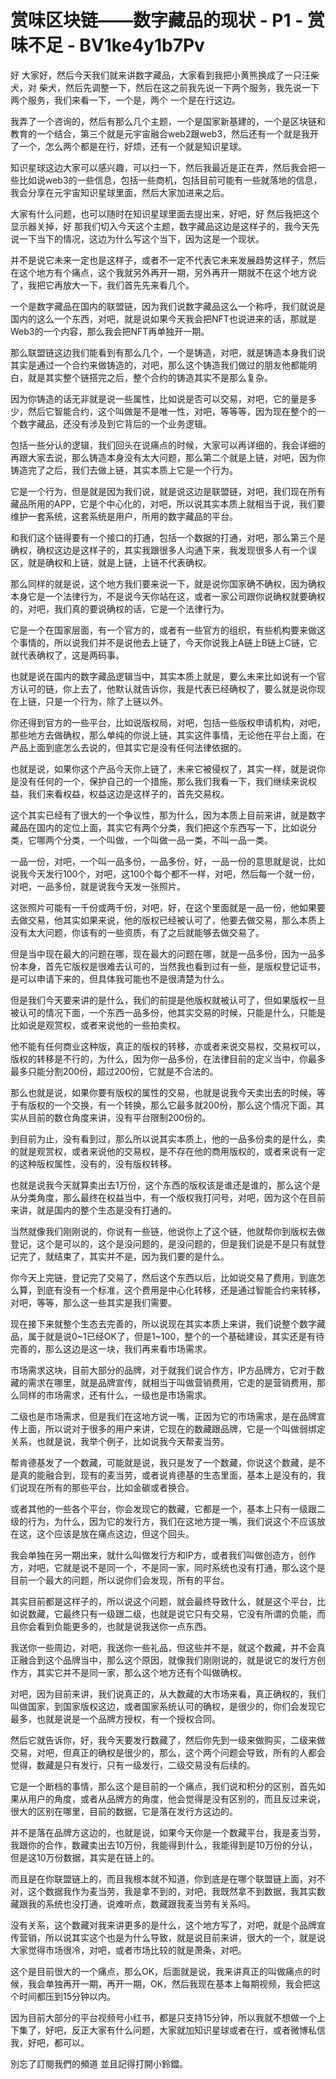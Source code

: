 # 赏味区块链——数字藏品的现状 - P1 - 赏味不足 - BV1ke4y1b7Pv

好 大家好，然后今天我们就来讲数字藏品，大家看到我把小黄熊换成了一只汪柴犬，对 柴犬，然后先调整一下，然后在这之前我先说一下两个服务，我先说一下两个服务，我们来看一下，一个是，两个 一个是在行这边。

我弄了一个咨询的，然后有那么几个主题，一个是国家新基建的，一个是区块链和教育的一个结合，第三个就是元宇宙融合web2跟web3，然后还有一个就是我开了一个，怎么两个都是在行，好烦，还有一个就是知识星球。

知识星球这边大家可以感兴趣，可以扫一下，然后我最近是正在弄，然后我会把一些比如说web3的一些信息，包括一些商机，包括目前可能有一些就落地的信息，我会分享在元宇宙知识星球里面，然后大家加进来之后。

大家有什么问题，也可以随时在知识星球里面去提出来，好吧，好 然后我把这个显示器关掉，好 那我们切入今天这个主题，数字藏品这边是这样子的，我今天先说一下当下的情况，这边为什么写这个当下，因为这是一个现状。

并不是说它未来一定也是这样子，或者不一定不代表它未来发展趋势这样子，然后在这个地方有个痛点，这个我就另外再开一期，另外再开一期就不在这个地方说了，我把它再放大一下，我们首先先来看几个。

一个是数字藏品在国内的联盟链，因为我们说数字藏品这么一个称呼，我们就说是国内的这么一个东西，对吧，就是说如果今天我会把NFT也说进来的话，那就是Web3的一个内容，那么我会把NFT再单独开一期。

那么联盟链这边我们能看到有那么几个，一个是铸造，对吧，就是铸造本身我们说其实是通过一个合约来做铸造的，对吧，那么这个铸造我们做过的朋友他都能明白，就是其实整个链搭完之后，整个合约的铸造其实不是那么复杂。

因为你铸造的话无非就是说一些属性，比如说是否可以交易，对吧，它的量是多少，然后它智能合约，这个叫做是不是唯一性，对吧，等等等，因为现在整个的一个数字藏品，还没有涉及到它背后的一个业务逻辑。

包括一些分认的逻辑，我们回头在说痛点的时候，大家可以再详细的，我会详细的再跟大家去说，那么铸造本身没有太大问题，那么第二个就是上链，对吧，因为你铸造完了之后，我们去做上链，其实本质上它是一个行为。

它是一个行为，但是就是因为我们说，就是说这边是联盟链，对吧，我们现在所有藏品所用的APP，它是个中心化的，对吧，所以说其实本质上就相当于说，我们要维护一套系统，这套系统是用户，所用的数字藏品的平台。

和我们这个链得要有一个接口的打通，包括一个数据的打通，对吧，那么第三个是确权，确权这边是这样子的，其实我跟很多人沟通下来，我发现很多人有一个误区，就是确权和上链，就是上链，上链不代表确权。

那么同样的就是说，这个地方我们要来说一下，就是说你国家确不确权，因为确权本身它是一个法律行为，不是说今天你站在这，或者一家公司跟你说确权就要确权的，对吧，我们真的要说确权的话，它是一个法律行为。

它是一个在国家层面，有一个官方的，或者有一些官方的组织，有些机构要来做这个事情的，所以说我们并不是说他去上链了，今天你说我上A链上B链上C链，它就代表确权了，这是两码事。

也就是说在国内的数字藏品逻辑当中，其实本质上就是，要么未来比如说有一个官方认可的链，你上去了，他默认就告诉你，我是代表已经确权了，要么就是说你现在上链，只是一个行为，除了上链以外。

你还得到官方的一些平台，比如说版权局，对吧，包括一些版权申请机构，对吧，那些地方去做确权，那么单纯的你说上链，其实这件事情，无论他在平台上面，在产品上面到底怎么去说的，但其实它是没有任何法律依据的。

也就是说，如果你这个产品今天你上链了，未来它被侵权了，其实一样，就是说你是没有任何的一个，保护自己的一个措施，那么我们我看一下，我们继续来说权益，我们来看权益，权益这边是这样子的，首先交易权。

这个其实已经有了很大的一个争议性，那为什么，因为本质上目前来讲，就是数字藏品在国内的定位上面，其实它有两个分类，我们把这个东西写一下，比如说分类，它哪两个分类，一个叫做，一个叫做一品一类，不叫一品一类。

一品一份，对吧，一个叫一品多份，一品多份，好，一品一份的意思就是说，比如说我今天发行100个，对吧，这100个每个都不一样，对吧，然后每一个就一份，对吧，一品多份，就是说我今天发一张照片。

这张照片可能有一千份或两千份，对吧，好，在这个里面就是一品一份，他如果要去做交易，他其实如果来说，他的版权已经被认可了，他要去做交易，那么本质上没有太大问题，你该有的一些资质，有了之后就能够去做交易了。

但是当中现在最大的问题在哪，现在最大的问题在哪，就是一品多份，因为一品多份本身，首先它版权是很难去认可的，当然我也看到过有一些，是版权登记证书，是可以申请下来的，但具体我可能也不是很清楚为什么。

但是我们今天要来讲的是什么，我们的前提是他版权就被认可了，但如果版权一旦被认可的情况下面，一个东西一品多份，他其实交易的时候，只能是什么，只能是比如说是观赏权，或者来说他的一些拍卖权。

他不能有任何商业这种版，真正的版权的转移，亦或者来说交易权，交易权可以，版权的转移是不行的，为什么，因为你一品多份，在法律目前的定义当中，你最多最多只能分割200份，超过200份，它就是不合法的。

那么也就是说，如果你要有版权的属性的交易，也就是说我今天卖出去的时候，等于有版权的一个交换，有一个转换，那么它最多就200份，那么这个情况下面，其实从目前的数仓角度来讲，没有平台限制200份的。

到目前为止，没有看到过，那么所以说其实本质上，他的一品多份卖的是什么，卖的就是观赏权，或者来说他的交易权，是不存在他的商用版权的，或者来说有一定的这种版权属性，没有的，没有版权转移。

也就是说我今天就算卖出去1万份，这个东西的版权该是谁还是谁的，那么这个是从分类角度，那么最终在权益当中，有一个版权我打问号，对吧，因为这个在目前来讲，就是国内的整个生态是没有打通的。

当然就像我们刚刚说的，你说有一些链，他说你上了这个链，他就帮你到版权去做登记，这个是可以的，这个是没问题的，是没问题的，但是我们说是不是只有就登记完了，就结束了，其实并不是，因为我们要的是什么。

你今天上完链，登记完了交易了，然后这个东西以后，比如说交易了费用，到底怎么算，到底有没有一个标准，这个费用是中心化转移，还是通过智能合约来转移，对吧，等等，那么这一些其实是我们需要。

现在接下来就整个生态去完善的，所以说现在其实本质上来讲，我们说整个数字藏品，属于就是说0~1已经OK了，但是1~100，整个的一个基础建设，其实还是有待完善的，那么这边是这一块，我们再来看市场需求。

市场需求这块，目前大部分的品牌，对于就我们说合作方，IP方品牌方，它对于数藏的需求在哪里，就是品牌宣传，就相当于叫做营销费用，它走的是营销费用，那么同样的市场需求，还有什么，一级也是市场需求。

二级也是市场需求，但是我们在这地方说一嘴，正因为它的市场需求，是在品牌宣传上面，所以说对于很多的用户来讲，它现在的数藏跟品牌，它是一个叫做弱绑定关系，也就是说，我举个例子，比如说我今天帮麦当劳。

帮肯德基发了一个数藏，可能就是说，我只是发了一个数藏，你说这个数藏，是不是真的能融合到，现有的麦当劳，或者说肯德基的生态里面，基本上是没有的，我们说现在所有的那些平台，比如金碳或者换合。

或者其他的一些各个平台，你会发现它的数藏，它都是一个，基本上只有一级跟二级的行为，为什么，因为它的发行方，我们在这地方提一嘴，我们说这个不应该放在这，这个应该是放在痛点这边，但这个回头。

我会单独在另一期出来，就什么叫做发行方和IP方，或者我们叫做创造方，创作方，对吧，它就是说不是同一个，不是同一家，同时系统也没有打通，那么这个是目前一个最大的问题，所以说你们会发现，所有的平台。

其实目前都是这样子的，所以说这个问题，就会最终导致什么，就是这个平台，比如说数藏，它最终只有一级跟二级，也就是说它只有交易，它没有所谓的负能，而且你会看到负能更多的，也就是说我送你一点东西。

我送你一些周边，对吧，我送你一些礼品，但这些并不是，就这个数藏，并不会真正融合到这个品牌当中，那么这个原因，就像我们刚刚说的，就是说它的发行方创作方，其实它并不是同一家，那么这个地方还有个叫做确权。

对吧，因为目前来讲，我们说真正的，从大数藏的大市场来看，真正确权的，我们叫做国家，到国家版权这边，或者国家系统认可的确权，是很少的，你们会发现它最多，也就是说是一个品牌方授权，有一个授权合同。

然后它就告诉你，好，我今天要发行数藏了，然后你先到一级来做购买，二级来做交易，对吧，但真正的确权是很少的，那么，这个两个问题会导致，所有的人都会觉得，数藏是只有发行，只有一级发行，二级交易没有后续的。

它是一个断档的事情，那么这个是目前的一个痛点，我们说和积分的区别，首先如果从用户的角度，或者从品牌方的角度，他会觉得是没有区别的，而且反过来说，很大的区别在哪里，目前的数据，它是落在发行方这边的。

并不是落在品牌方这边的，也就是说，如果今天你是一个数藏平台，我是麦当劳，我跟你的合作，数藏卖出去10万份，我能得到什么，我能得到是10万份的分认，但是这10万份数据，其实是在链上的。

而且是在你联盟链上的，而且我根本就不知道，你到底是在哪个联盟链上面，对不对，这个数据我作为麦当劳，我是拿不到的，对吧，我既然拿不到数据，我其实数藏跟我的系统也没打通，说难听点，数藏跟我麦当劳有关系吗。

没有关系，这个数藏对我来讲更多的是什么，这个地方写了，对吧，就是个品牌宣传营销，所以说其实这个也是为什么导致，就是说目前来讲，很大的一个，就是说大家觉得市场很冷，对吧，或者市场比较的就是萧条，对吧。

这个是目前很大的一个痛点，那么OK，后面就是说，我来讲真正的叫做痛点的时候，我会单独再开一期，再开一期，OK，然后我现在基本上每期视频，我会把这个时间都压到15分钟以内。

因为目前大部分的平台视频号小红书，都是只支持15分钟，所以我就不想做一个上下集了，好吧，反正大家有什么问题，大家就加知识星球或者在行，或者微博私信我，好吧，都可以。

別忘了訂閱我們的頻道 並且記得打開小鈴鐺。